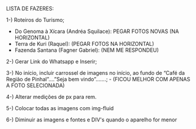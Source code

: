 LISTA DE FAZERES:

1-) Roteiros do Turismo;
- Do Genoma à Xícara (Andréa Squilace): PEGAR FOTOS NOVAS (NA HORIZONTAL)
- Terra de Kuri (Raquel): (PEGAR FOTOS NA HORIZONTAL)
- Fazenda Santana (Fagner Gabriel): (NEM ME RESPONDEU)

2-) Gerar Link do Whatsapp e Inserir;

3-) No início, incluir carrossel de imagens no início, ao fundo de “Café da Região de Pinhal”....”Seja bem vindo”.......;
    - (FICOU MELHOR COM APENAS A FOTO SELECIONADA)

4-) Alterar medições de px para rem.

5-) Colocar todas as imagens com img-fluid

6-) Diminuir as imagens e fontes e DIV's quando o aparelho for menor